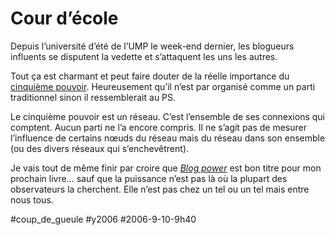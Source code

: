 # Cour d’école

Depuis l’université d’été de l’UMP le week-end dernier, les blogueurs influents se disputent la vedette et s’attaquent les uns les autres.

Tout ça est charmant et peut faire douter de la réelle importance du [cinquième pouvoir](../8/quatrieme-de-couverture-v1.md). Heureusement qu’il n’est par organisé comme un parti traditionnel sinon il ressemblerait au PS.

Le cinquième pouvoir est un réseau. C’est l’ensemble de ses connexions qui comptent. Aucun parti ne l’a encore compris. Il ne s’agit pas de mesurer l’influence de certains nœuds du réseau mais du réseau dans son ensemble (ou des divers réseaux qui s’enchevêtrent).

Je vais tout de même finir par croire que [*Blog power*](blog-power.md) est bon titre pour mon prochain livre… sauf que la puissance n’est pas là où la plupart des observateurs la cherchent. Elle n’est pas chez un tel ou un tel mais entre nous tous.

#coup_de_gueule #y2006 #2006-9-10-9h40
